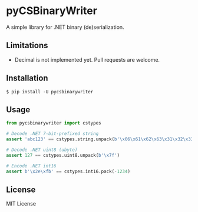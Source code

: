 # pyCSBinaryWriter

A simple library for .NET binary (de)serialization.

## Limitations

* Decimal is not implemented yet. Pull requests are welcome.

## Installation

```shell
$ pip install -U pycsbinarywriter
```

## Usage

```python
from pycsbinarywriter import cstypes

# Decode .NET 7-bit-prefixed string
assert 'abc123' == cstypes.string.unpack(b'\x06\x61\x62\x63\x31\x32\x33')

# Decode .NET uint8 (ubyte)
assert 127 == cstypes.uint8.unpack(b'\x7f')

# Encode .NET int16
assert b'\x2e\xfb' == cstypes.int16.pack(-1234)
```

## License

MIT License
